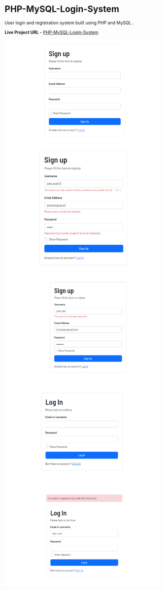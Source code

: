 # PHP-MySQL-Login-System
User login and registration system built using PHP and MySQL .

**Live Project URL -** [PHP-MySQL-Login-System](https://live-demo97.000webhostapp.com/)

![screenshot](./img/screenshot-1.png)
![screenshot](./img/screenshot-2.png)
![screenshot](./img/screenshot-3.png)
![screenshot](./img/screenshot-4.png)
![screenshot](./img/screenshot-5.png)
<!--![screenshot](./img/screenshot-6.png)
dsadasdddddddddddddddddddddddddddddddddddddddddddddddddd-->

